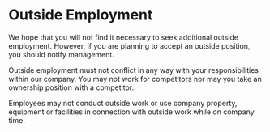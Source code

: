 # Outside Employment

We hope that you will not find it necessary to seek additional outside employment. However, if you are planning to accept an outside position, you should notify management.

Outside employment must not conflict in any way with your responsibilities within our company. You may not work for competitors nor may you take an ownership position with a competitor.

Employees may not conduct outside work or use company property, equipment or facilities in connection with outside work while on company time.
